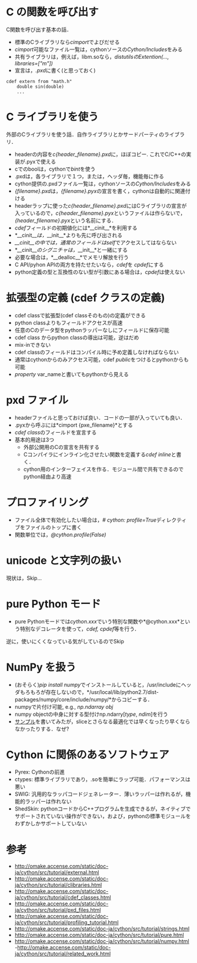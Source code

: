 # C の関数を呼び出す

C関数を呼び出す基本の話．

- 標準のCライブラリなら*cimport*でよびだせる
- *cimport*可能なファイル一覧は，cythonソースの*Cython/Includes*をみる
- 共有ライブラリは，例えば，libm.soなら，*distutilsのExtention(..., libraries=["m"])*
- 宣言は，*.pxd*に書く(と思っておく)
```cpython
cdef extern from "math.h"
    double sin(double)
    ...
```

# C ライブラリを使う

外部のCライブラリを使う話．自作ライブラリとかサードパーティのライブラリ．

- headerの内容を*c{header_filename}.pxd*に，ほぼコピー. これでC/C++の実装が.pyxで使える
- cでのboolは，cythonで*bint*を使う
- .pxdは，各ライブラリで１つ，または，ヘッダ毎，機能毎に作る
- cython提供の.pxdファイル一覧は，cythonソースの*Cython/Includes*をみる
- *{filename}.pxd*は，*{filename}.pyx*の宣言を書く，cythonは自動的に関連付ける
- headerラップに使った*c{header_filename}.pxd*にはCライブラリの宣言が入っているので，*c{header_filename}.pyx*というファイルは作らないで，*{header_filename}.pyx*という名前にする．
- *cdef*フィールドの初期値化には*\_\_cinit\_\_*を利用する
- *\_\_cinit\_\_*は，*\_\_init\_\_*よりも先に呼び出される
- *\_\_cinit\_\_*の中では，通常のフィールドは*self*でアクセスしてはならない
- *\_\_cinit\_\_*のシグニチャは，*\_\_init\_\_*と一緒にする
- 必要な場合は，*\_\_dealloc\_\_*でメモリ解放を行う
- C API/pyhon APIの両方を持たせたいなら，*cdef*を *cpdef*にする
- python定義の型と互換性のない型が引数にある場合は，*cpdef*は使えない

# 拡張型の定義 (cdef クラスの定義)
- cdef classで拡張型(cdef classそのもの)の定義ができる
- python classよりもフィールドアクセスが高速
- 任意のCのデータ型をpythonラッパーなしにフィールドに保存可能
- cdef class からpython classの導出は可能，逆はだめ
- mix-inできない
- cdef classのフィールドはコンパイル時に予め定義しなければならない
- 通常はcythonからのみアクセス可能，cdef *public*をつけるとpythonからも可能
- *property* var_nameと書いてもpythonから見える

# pxd ファイル
- headerファイルと思っておけば良い．コードの一部が入っていても良い．
- .pyxから呼ぶには*cimport {pxe_filename}*とする
- *cdef class*のフィールドを宣言する
- 基本的用途は3つ
  - 外部公開用のCの宣言を共有する
  - Cコンパイラにインライン化させたい関数を定義する*cdef inline*と書く．
  - cython用のインターフェイスを作る．モジュール間で共有できるのでpython経由より高速

# プロファイリング
- ファイル全体で有効化したい場合は，*# cython: profile=True*ディレクティブをファイルのトップに書く
- 関数単位では，*@cython.profile(False)*

# unicode と文字列の扱い

現状は，Skip...

# pure Python モード

- pure Pythonモードでは*cython.xxx*でいう特別な関数や*@cython.xxx*という特別なデコレータを使って，*cdef, cpdef*等を行う．

逆に，使いにくくなっている気がしているのでSkip

# NumPy を扱う
- (おそらく)*pip install numpy*でインストールしていると，/usr/includeにヘッダもろもろが存在しないので，*/usr/local/lib/python2.7/dist-packages/numpy/core/include/numpy/*からコピーする．
- numpyで片付け可能, e.g., *np.ndarray obj*
- numpy objectの中身に対する型付けnp.ndarry[*type*, *ndim*]を行う
- [サンプル](https://github.com/kzky/languages/tree/master/cython/tutorial/numpy)を書いてみたが，sliceとさらなる最適化では早くなったり早くならなかったりする．なぜ?

# Cython に関係のあるソフトウェア
- Pyrex: Cythonの前進
- ctypes: 標準ライブラリであり，.soを簡単にラップ可能．パフォーマンスは悪い
- SWIG: 汎用的なラッパコードジェネレーター．薄いラッパーは作れるが，機能的ラッパーは作れない
- ShedSkin: pythonコードからC++プログラムを生成できるが，ネイティブでサポートされていない操作ができない，および，pythonの標準モジュールをわずかしかサポートしていない

# 参考
- http://omake.accense.com/static/doc-ja/cython/src/tutorial/external.html
- http://omake.accense.com/static/doc-ja/cython/src/tutorial/clibraries.html
- http://omake.accense.com/static/doc-ja/cython/src/tutorial/cdef_classes.html
- http://omake.accense.com/static/doc-ja/cython/src/tutorial/pxd_files.html
- http://omake.accense.com/static/doc-ja/cython/src/tutorial/profiling_tutorial.html
- http://omake.accense.com/static/doc-ja/cython/src/tutorial/strings.html
- http://omake.accense.com/static/doc-ja/cython/src/tutorial/pure.html
- http://omake.accense.com/static/doc-ja/cython/src/tutorial/numpy.html
 -http://omake.accense.com/static/doc-ja/cython/src/tutorial/related_work.html

